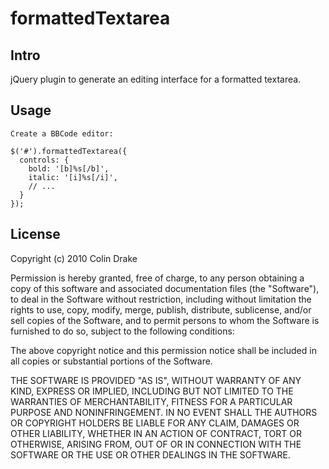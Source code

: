 formattedTextarea
=================

Intro
-----

jQuery plugin to generate an editing interface for a formatted textarea.

Usage
-----

    Create a BBCode editor:

    $('#').formattedTextarea({
      controls: {
        bold: '[b]%s[/b]',
        italic: '[i]%s[/i]',
        // ...
      }
    });

License
-------

Copyright (c) 2010 Colin Drake

 Permission is hereby granted, free of charge, to any person obtaining a copy
 of this software and associated documentation files (the "Software"), to deal
 in the Software without restriction, including without limitation the rights
 to use, copy, modify, merge, publish, distribute, sublicense, and/or sell
 copies of the Software, and to permit persons to whom the Software is
 furnished to do so, subject to the following conditions:

 The above copyright notice and this permission notice shall be included in
 all copies or substantial portions of the Software.

 THE SOFTWARE IS PROVIDED "AS IS", WITHOUT WARRANTY OF ANY KIND, EXPRESS OR
 IMPLIED, INCLUDING BUT NOT LIMITED TO THE WARRANTIES OF MERCHANTABILITY,
 FITNESS FOR A PARTICULAR PURPOSE AND NONINFRINGEMENT. IN NO EVENT SHALL THE
 AUTHORS OR COPYRIGHT HOLDERS BE LIABLE FOR ANY CLAIM, DAMAGES OR OTHER
 LIABILITY, WHETHER IN AN ACTION OF CONTRACT, TORT OR OTHERWISE, ARISING FROM,
 OUT OF OR IN CONNECTION WITH THE SOFTWARE OR THE USE OR OTHER DEALINGS IN
 THE SOFTWARE.
